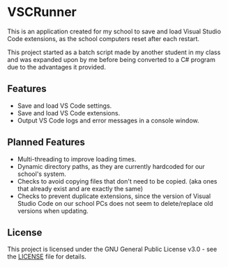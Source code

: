 # VSCRunner
This is an application created for my school to save and load Visual Studio Code extensions, as the school computers reset after each restart.

This project started as a batch script made by another student in my class and was expanded upon by me before being converted to a C# program due to the advantages it provided.

## Features
- Save and load VS Code settings.
- Save and load VS Code extensions.
- Output VS Code logs and error messages in a console window.

## Planned Features
- Multi-threading to improve loading times.
- Dynamic directory paths, as they are currently hardcoded for our school's system.
- Checks to avoid copying files that don't need to be copied. (aka ones that already exist and are exactly the same)
- Checks to prevent duplicate extensions, since the version of Visual Studio Code on our school PCs does not seem to delete/replace old versions when updating.

## License

This project is licensed under the GNU General Public License v3.0 - see the [LICENSE](./LICENSE) file for details.
